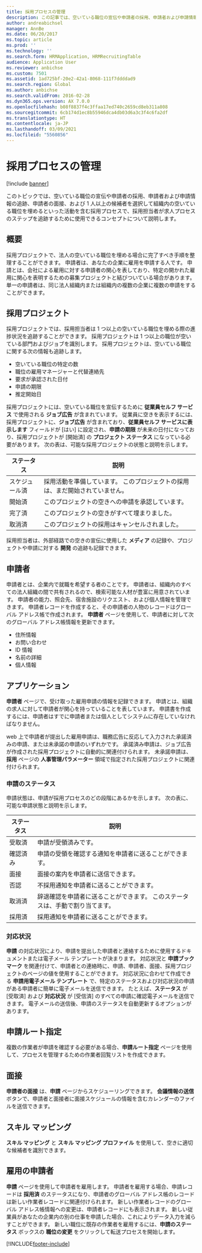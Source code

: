 ```yaml
---
title: 採用プロセスの管理
description: この記事では、空いている職位の宣伝や申請者の採用、申請者および申請情報の追跡、申請者の面接、および 1 人以上の候補者を選択して組織内の空いている職位を埋めるといった活動を含む採用プロセスで、採用担当者がステップを追跡するために使用できるコンセプトについて説明します。
author: andreabichsel
manager: AnnBe
ms.date: 06/20/2017
ms.topic: article
ms.prod: ''
ms.technology: ''
ms.search.form: HRMApplication, HRMRecruitingTable
audience: Application User
ms.reviewer: anbichse
ms.custom: 7501
ms.assetid: 1ad725bf-20e2-42a1-8068-111f7ddddad9
ms.search.region: Global
ms.author: anbichse
ms.search.validFrom: 2016-02-28
ms.dyn365.ops.version: AX 7.0.0
ms.openlocfilehash: b08f8837f4c3ffaa17ed740c2659cd8eb311a808
ms.sourcegitcommit: 6cb174d1ec8b55946dca4db03d6a3c3f4c6fa2df
ms.translationtype: HT
ms.contentlocale: ja-JP
ms.lasthandoff: 03/09/2021
ms.locfileid: "5560856"
---
```

# <a name="manage-recruiting-processes"></a>採用プロセスの管理

[!include [banner](../includes/banner.md)]

このトピックでは、空いている職位の宣伝や申請者の採用、申請者および申請情報の追跡、申請者の面接、および 1 人以上の候補者を選択して組織内の空いている職位を埋めるといった活動を含む採用プロセスで、採用担当者が求人プロセスのステップを追跡するために使用できるコンセプトについて説明します。

## <a name="overview"></a>概要

採用プロジェクトで、法人の空いている職位を埋める場合に完了すべき手順を整理することができます。 申請者は、あなたの企業に雇用を申請する人です。 申請とは、会社による雇用に対する申請者の関心を表しており、特定の開かれた雇用に関心を表明するための募集プロジェクトと結びついている場合があります。 単一の申請者は、同じ法人組織内または組織内の複数の企業に複数の申請をすることができます。

## <a name="recruitment-projects"></a>採用プロジェクト

採用プロジェクトでは、採用担当者は 1 つ以上の空いている職位を埋める際の進捗状況を追跡することができます。 採用プロジェクトは 1 つ以上の職位が空いている部門およびジョブを識別します。 採用プロジェクトは、空いている職位に関する次の情報も追跡します。

- 空いている職位の特定の数
- 職位の雇用マネージャーと代替連絡先
- 要求が承認された日付
- 申請の期限
- 推定開始日

採用プロジェクトには、空いている職位を宣伝するために **従業員セルフ サービス** で使用される **ジョブ広告** が含まれています。 従業員に空きを表示するには、採用プロジェクトに、**ジョブ広告** が含まれており、**従業員セルフ サービスに表示します** フィールドが [はい] に設定され、**申請の期限** が未来の日付になっており、採用プロジェクトが [開始済] の **プロジェクト ステータス** になっている必要があります。 次の表は、可能な採用プロジェクトの状態と説明を示します。

| ステータス    | 説明                                                                         |
|-----------|-----------------------------------------------------------------------------------------|
| スケジュール済 | 採用活動を準備しています。 このプロジェクトの採用は、まだ開始されていません。 |
| 開始済   | このプロジェクトの空きへの申請を承認しています。                   |
| 完了済  | このプロジェクトの空きがすべて埋まりました。                                         |
| 取消済  | このプロジェクトの採用はキャンセルされました。                                          |

採用担当者は、外部経路での空きの宣伝に使用した **メディア** の記録や、プロジェクトや申請に対する **開発** の追跡も記録できます。

## <a name="applicants"></a>申請者

申請者とは、企業内で就職を希望する者のことです。 申請者は、組織内のすべての法人組織の間で共有されるので、検索可能な人材が豊富に用意されています。 申請者の能力、照会先、宿舎施設のリクエスト、および個人情報を管理できます。 申請者レコードを作成すると、その申請者の人物のレコードはグローバル アドレス帳で作成されます。 **申請者** ページを使用して、申請者に対して次のグローバル アドレス帳情報を更新できます。

- 住所情報
- お問い合わせ
- ID 情報
- 名前の詳細
- 個人情報

## <a name="applications"></a>アプリケーション

**申請者** ページで、受け取った雇用申請の情報を記録できます。 申請とは、組織の求人に対して申請者が関心を持っていることを表しています。 申請書を作成するには、申請者はすでに申請者または個人としてシステムに存在していなければなりません。

web 上で申請者が提出した雇用申請は、職務広告に反応して入力された承諾済みの申請、または未承諾の申請のいずれかです。 承諾済み申請は、ジョブ広告が作成された採用プロジェクトに自動的に関連付けられます。 未承諾申請は、**採用** ページの **人事管理パラメーター** 領域で指定された採用プロジェクトに関連付けられます。

### <a name="application-status"></a>申請のステータス

申請状態は、申請が採用プロセスのどの段階にあるかを示します。 次の表に、可能な申請状態と説明を示します。

| ステータス    | 説明                                                                           |
|-----------|-------------------------------------------------------------------------------------------|
| 受取済  | 申請が受領済みです。                                                             |
| 確認済み | 申請の受領を確認する通知を申請者に送ることができます。            |
| 面接 | 面接の案内を申請者に送信できます。                                     |
| 否認 | 不採用通知を申請者に送ることができます。                                          |
| 取消済  | 辞退確認を申請者に送ることができます。 このステータスは、手動で割り当てます。 |
| 採用済  | 採用通知を申請者に送ることができます。                                         |

### <a name="correspondence-actions"></a>対応状況

**申請** の対応状況により、申請を提出した申請者と連絡するために使用するドキュメントまたは電子メール テンプレートが決まります。 対応状況と **申請ブックマーク** を関連付けて、申請者との連絡時に、申請、申請者、面接、採用プロジェクトのページの値を使用することができます。 対応状況に合わせて作成できる **申請用電子メール テンプレート** で、特定のステータスおよび対応状況の申請がある申請者に簡単に電子メールを送信できます。 たとえば、**ステータス** が [受取済] および **対応状況** が [受信済] のすべての申請に確認電子メールを送信できます。 電子メールの送信後、申請のステータスを自動更新するオプションがあります。

## <a name="application-routing"></a>申請ルート指定

複数の作業者が申請を確認する必要がある場合、**申請ルート指定** ページを使用して、プロセスを管理するための作業者回覧リストを作成できます。

## <a name="interviews"></a>面接

**申請者の面接** は、**申請** ページからスケジューリングできます。 **会議情報の送信** ボタンで、申請者と面接者に面接スケジュールの情報を含むカレンダーのファイルを送信できます。

## <a name="skill-mapping"></a>スキル マッピング

**スキル マッピング** と **スキル マッピング プロファイル** を使用して、空きに適切な候補者を識別できます。

## <a name="hiring-applicants"></a>雇用の申請者

**申請** ページを使用して申請者を雇用します。 申請者を雇用する場合、申請レコードは **採用済** のステータスになり、申請者のグローバル アドレス帳のレコードは新しい作業者レコードに関連付けられます。 新しい作業者レコードのグローバル アドレス帳情報への変更は、申請者レコードにも表示されます。 新しい従業員があなたの企業内の別の仕事を申請した場合、これによりデータ入力を減らすことができます。 新しい職位に既存の作業者を雇用するには、**申請のステータス** ボックスの **職位の変更** をクリックして転送プロセスを開始します。


[!INCLUDE[footer-include](../../../includes/footer-banner.md)]